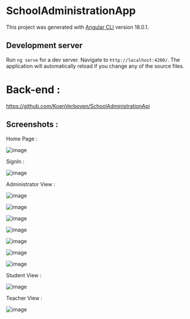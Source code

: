 # SchoolAdministrationApp

This project was generated with [Angular CLI](https://github.com/angular/angular-cli) version 18.0.1.

## Development server

Run `ng serve` for a dev server. Navigate to `http://localhost:4200/`. The application will automatically reload if you change any of the source files.

# Back-end :
https://github.com/KoenVerboven/SchoolAdministrationApi

## Screenshots :
Home Page :

![image](https://github.com/user-attachments/assets/15db3863-5f3c-4bdf-a4e3-521e5ec6bb46)

SignIn :

![image](https://github.com/user-attachments/assets/f3e95585-5f78-42b7-a055-ed4499251ead)

Administrator View :

![image](https://github.com/user-attachments/assets/0fd8bc65-9ee8-49c3-ba20-2020baa4005f)

![image](https://github.com/user-attachments/assets/e1ea1fbc-1a97-4f59-a03c-2dbe7cc98d24)

![image](https://github.com/user-attachments/assets/32c75e5a-0adf-43f4-ba39-09cd17989a16)

![image](https://github.com/user-attachments/assets/bcc990e4-d5f6-45e8-ae97-1bc588b85642)

![image](https://github.com/user-attachments/assets/3dba21a1-a6fc-4a6b-8366-32c09a1d9dd4)

![image](https://github.com/user-attachments/assets/32f49de8-ca17-4e75-92f7-078beb9d1e01)

![image](https://github.com/user-attachments/assets/9b791933-8df7-4f9b-bc38-c8ba2fe44a7f)



Student View :

![image](https://github.com/user-attachments/assets/afbd0ffc-abe5-420d-86d1-f5d2694bb4ee)

Teacher View :

![image](https://github.com/user-attachments/assets/6572617a-b85d-4d4d-b656-676cd6c9ebb6)


















